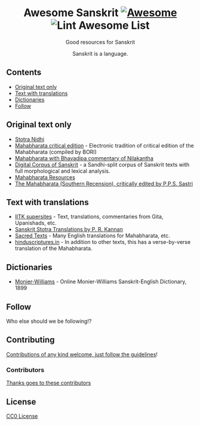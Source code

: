 <div align="center">

<!-- title -->

<!--lint ignore no-dead-urls-->
# Awesome Sanskrit [![Awesome](https://awesome.re/badge.svg)](https://awesome.re) ![Lint Awesome List](https://github.com/epicfaace/awesome-sanskrit/workflows/Lint%20Awesome%20List/badge.svg)

<!-- subtitle -->

Good resources for Sanskrit

<!-- image -->

<!-- <a href="" target="_blank" rel="noopener noreferrer">
  <img src="" />
</a> -->

<!-- description -->

Sanskrit is a language.

</div>

<!-- TOC -->

## Contents

- [Original text only](#featured-new-releases)
- [Text with translations](#section-1)
- [Dictionaries](#dictionaries)
- [Follow](#follow)

<!-- CONTENT -->

## Original text only

- [Stotra Nidhi](https://stotranidhi.com/en/stotras-list-english/)
- [Mahabharata critical edition](https://bombay.indology.info/mahabharata/welcome.html) - Electronic tradition of critical edition of the Mahabharata (compiled by BORI)
- [Mahabharata with Bhavadipa commentary of Nilakantha](https://archive.org/details/mahAbhArata-Bhavadipa-Nilakantha/9000/page/n7/mode/2up)
- [Digital Corpus of Sanskrit](http://www.sanskrit-linguistics.org/dcs/index.php) - a Sandhi-split corpus of Sanskrit texts with full morphological and lexical analysis.
- [Mahabharata Resources](http://www.mahabharata-resources.org/)
- [The Mahabharata (Southern Recension), critically edited by P.P.S. Sastri](https://archive.org/details/mahAbhArata-southern-critical-PPS-shAstri/ppssastri-01-adiparva-part1/page/n159/mode/2up)

## Text with translations

- [IITK supersites](https://www.heritage.iitk.ac.in/) - Text, translations, commentaries from Gita, Upanishads, etc.
- [Sanskrit Stotra Translations by P. R. Kannan](https://sanskritdocuments.org/sites/prkannan/)
- [Sacred Texts](https://www.sacred-texts.com/hin/m01/m01002.htm) - Many English translations for Mahabharata, etc.
- [hinduscriptures.in](https://www.hinduscriptures.in/scriptures/itihaas/mahabharat/text-with-translation/vol-i/chapter-01/topic-1) - In addition to other texts, this has a verse-by-verse translation of the Mahabharata.

## Dictionaries
- [Monier-Williams](https://www.sanskrit-lexicon.uni-koeln.de/scans/MWScan/2020/web/webtc/indexcaller.php) - Online Monier-Williams Sanskrit-English Dictionary, 1899

<!-- END CONTENT -->

## Follow

<!-- list people worth following on social sites (twitter, linkedin, github, youtube etc.) -->

Who else should we be following!?

## Contributing

[Contributions of any kind welcome, just follow the guidelines](contributing.md)!

### Contributors

[Thanks goes to these contributors](https://github.com/epicfaace/awesome-sanskrit/graphs/contributors)

## License

[CC0 License](license)
